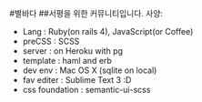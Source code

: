 #별바다
##서평을 위한 커뮤니티입니다.
사양:

 - Lang : Ruby(on rails 4), JavaScript(or Coffee)
 - preCSS : SCSS
 - server : on Heroku with pg
 - template : haml and erb
 - dev env : Mac OS X (sqlite on local)
 - fav editer : Sublime Text 3 :D
 - css foundation : semantic-ui-scss